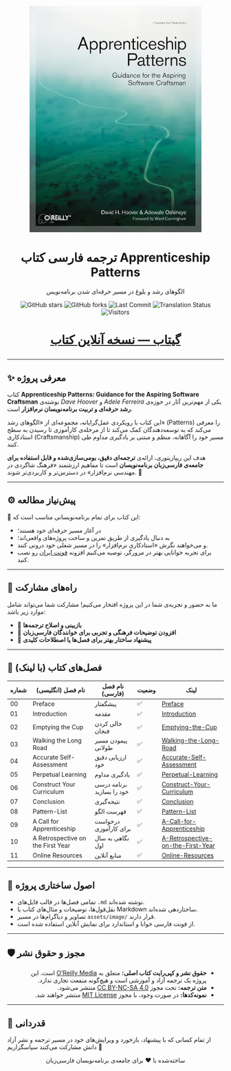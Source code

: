 <p align="center">
  <a href="https://github.com/hheydarian/apprenticeship-patterns-persian">
    <img src="assets/image/Cover.jpg" alt="Apprenticeship Patterns Persian Book Cover" width="400"/>
  </a>
</p>

<h1 align="center"> ترجمه فارسی کتاب Apprenticeship Patterns </h1>

<p align="center">
 الگوهای رشد و بلوغ در مسیر حرفه‌ای شدن برنامه‌نویس
</p>
<p align="center">
  <img src="https://img.shields.io/github/stars/hheydarian/apprenticeship-patterns-persian?style=social" alt="GitHub stars">
  <img src="https://img.shields.io/github/forks/hheydarian/apprenticeship-patterns-persian?color=blueviolet" alt="GitHub forks">
  <img src="https://img.shields.io/github/last-commit/hheydarian/apprenticeship-patterns-persian?color=9cf" alt="Last Commit">
  <img src="https://img.shields.io/badge/Translation-100%25-success" alt="Translation Status">
  <img src="https://visitor-badge.laobi.icu/badge?page_id=hheydarian.apprenticeship-patterns-persian" alt="Visitors">
</p>

<h1>
<p align="center">
   <a href="https://hheydarian.github.io/Gitab/" target="_blank"><strong>  گیتاب — نسخه آنلاین کتاب </strong></a>
</p>
</h1>

---

## ✨ معرفی پروژه

کتاب **Apprenticeship Patterns: Guidance for the Aspiring Software Craftsman** نوشته‌ی *Dave Hoover* و *Adele Ferreira* یکی از مهم‌ترین آثار در حوزه‌ی **رشد حرفه‌ای و تربیت برنامه‌نویسان نرم‌افزار** است.  

این کتاب با رویکردی عمل‌گرایانه، مجموعه‌ای از «الگوهای رشد» (Patterns) را معرفی می‌کند که به توسعه‌دهندگان کمک می‌کند تا از مرحله‌ی کارآموزی تا رسیدن به سطح استادکاری (Craftsmanship) مسیر خود را آگاهانه، منظم و مبتنی بر یادگیری مداوم طی کنند.  

هدف این ریپازیتوری، ارائه‌ی **ترجمه‌ای دقیق، بومی‌سازی‌شده و قابل استفاده برای جامعه‌ی فارسی‌زبان برنامه‌نویسان** است تا مفاهیم ارزشمند «فرهنگ شاگردی در مهندسی نرم‌افزار» در دسترس‌تر و کاربردی‌تر شوند. 🚀

---

## ⚙️ پیش‌نیاز مطالعه

🔹 این کتاب برای تمام برنامه‌نویسانی مناسب است که:
- در آغاز مسیر حرفه‌ای خود هستند؛  
- به دنبال یادگیری از طریق تمرین و ساخت پروژه‌های واقعی‌اند؛  
- و می‌خواهند نگرش «استادکاری نرم‌افزار» را در مسیر شغلی خود درونی کنند.
-  برای تجربه خوانایی بهتر در مرورگر، توصیه می‌کنیم افزونه [فونت ایران](https://chromewebstore.google.com/detail/fontiran/edbchgkbejkdkdkpgenlaciegoidmjoh) رو نصب کنید.

---

## 🙌 راه‌های مشارکت

ما به حضور و تجربه‌ی شما در این پروژه افتخار می‌کنیم! مشارکت شما می‌تواند شامل موارد زیر باشد:

- 📝 **بازبینی و اصلاح ترجمه‌ها**
- 💬 **افزودن توضیحات فرهنگی و تجربی برای خوانندگان فارسی‌زبان**
- 🎯 **پیشنهاد ساختار بهتر برای فصل‌ها یا اصطلاحات کلیدی**

---

## 🔗 فصل‌های کتاب (با لینک)
<div align="center">

| شماره | نام فصل (انگلیسی)                   | نام فصل (فارسی)                        | وضعیت | لینک                                                                          |
| ----- | ----------------------------------- | -------------------------------------- | ----- | ----------------------------------------------------------------------------- |
| 00    | Preface             | پیشگفتار                        | ✅     | [Preface](Book/00/Preface.md)                                       |
| 01    | Introduction                    | مقدمه                      | ✅     | [Introduction](Book/01/Introduction.md)                               |
| 02    | Emptying the Cup               | خالی کردن فنجان                   | ✅     | [Emptying-the-Cup](Book/02/Emptying-the-Cup.md)                     |
| 03    | Walking the Long Road               | پیمودن مسیر طولانی                     | ✅     | [Walking-the-Long-Road](Book/03/Walking-the-Long-Road.md)                     |
| 04    | Accurate Self-Assessment            | ارزیابی دقیق خود                       | ✅     | [Accurate-Self-Assessment](Book/04/Accurate-Self-Assessment.md)               |
| 05    | Perpetual Learning                        |  یادگیری مداوم                           | ✅     | [Perpetual-Learning](Book/05/Perpetual-Learning.md)                                       |
| 06    | Construct Your Curriculum                      | برنامه درسی خود را بسازید              | ✅     | [Construct-Your-Curriculum](Book/06/Construct-Your-Curriculum.md)                                   |
| 07    | Conclusion                        | نتیجه‌گیری                         | ✅     | [Conclusion](Book/07/Conclusion.md)                                       |
| 08    | Pattern-List           | فهرست الگو                | ✅     | [Pattern-List](Book/APPENDIX-A/Pattern-List.md)               |
| 09    | A Call for Apprenticeship          | درخواست برای کارآموزی              | ✅     | [A-Call-for-Apprenticeship](Book/APPENDIX-B/A-Call-for-Apprenticeship.md)               |
| 10    | A Retrospective on the First Year          | نگاهی به سال اول              | ✅     | [A-Retrospective-on-the-First-Year](Book/APPENDIX-C/A-Retrospective-on-the-First-Year.md)               |
| 11    | Online Resources         | منابع آنلاین              | ✅     | [Online-Resources](Book/APPENDIX-D/Online-Resources.md)               |

</div>

---

## 🧩 اصول ساختاری پروژه

- تمامی فصل‌ها در قالب فایل‌های `.md` نوشته شده‌اند.  
- نقل‌قول‌ها، توضیحات و مثال‌های کتاب با Markdown ساختاردهی شده‌اند.  
- تصاویر و دیاگرام‌ها در مسیر `assets/image/` قرار دارند.  
- از فونت فارسی خوانا و استاندارد برای نمایش آنلاین استفاده شده است.

---

## 🛡️ مجوز و حقوق نشر

<ul dir="rtl">
<li><b>حقوق نشر و کپی‌رایت کتاب اصلی:</b> متعلق به <a href="https://www.amazon.com/Apprenticeship-Patterns-Guidance-Aspiring-Craftsman/dp/0596518382">O’Reilly Media</a> است. این پروژه یک ترجمه آزاد و آموزشی است و هیچ‌گونه منفعت تجاری ندارد.</li>
<li><b>متن ترجمه:</b> تحت مجوز <a href="https://creativecommons.org/licenses/by-nc-sa/4.0/">CC BY-NC-SA 4.0</a> منتشر می‌شود.</li>
<li><b>نمونه‌کدها:</b> در صورت وجود، با مجوز <a href="https://opensource.org/licenses/MIT">MIT License</a> منتشر خواهند شد.</li>
</ul>

---

## 🌟 قدردانی

از تمام کسانی که با پیشنهاد، بازخورد و ویرایش‌های خود در مسیر ترجمه و نشر آزاد دانش مشارکت می‌کنند سپاسگزاریم 🌱  
<p align="center">ساخته‌شده با ❤️ برای جامعه‌ی برنامه‌نویسان فارسی‌زبان</p>
